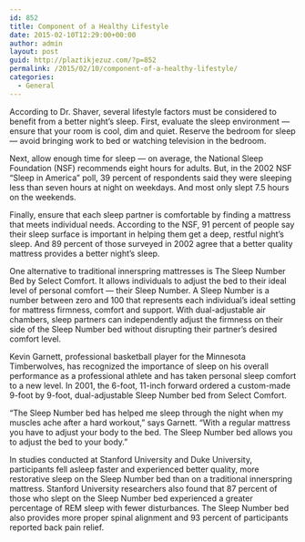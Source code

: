 ```yaml
---
id: 852
title: Component of a Healthy Lifestyle
date: 2015-02-10T12:29:00+00:00
author: admin
layout: post
guid: http://plaztikjezuz.com/?p=852
permalink: /2015/02/10/component-of-a-healthy-lifestyle/
categories:
  - General
---
```

According to Dr. Shaver, several lifestyle factors must be considered to benefit from a better night&#8217;s sleep. First, evaluate the sleep environment &#8212; ensure that your room is cool, dim and quiet. Reserve the bedroom for sleep &#8212; avoid bringing work to bed or watching television in the bedroom.

Next, allow enough time for sleep &#8212; on average, the National Sleep Foundation (NSF) recommends eight hours for adults. But, in the 2002 NSF &#8220;Sleep in America&#8221; poll, 39 percent of respondents said they were sleeping less than seven hours at night on weekdays. And most only slept 7.5 hours on the weekends.

Finally, ensure that each sleep partner is comfortable by finding a mattress that meets individual needs. According to the NSF, 91 percent of people say their sleep surface is important in helping them get a deep, restful night&#8217;s sleep. And 89 percent of those surveyed in 2002 agree that a better quality mattress provides a better night&#8217;s sleep. 

One alternative to traditional innerspring mattresses is The Sleep Number Bed by Select Comfort. It allows individuals to adjust the bed to their ideal level of personal comfort &#8212; their Sleep Number. A Sleep Number is a number between zero and 100 that represents each individual&#8217;s ideal setting for mattress firmness, comfort and support. With dual-adjustable air chambers, sleep partners can independently adjust the firmness on their side of the Sleep Number bed without disrupting their partner&#8217;s desired comfort level.

Kevin Garnett, professional basketball player for the Minnesota Timberwolves, has recognized the importance of sleep on his overall performance as a professional athlete and has taken personal sleep comfort to a new level. In 2001, the 6-foot, 11-inch forward ordered a custom-made 9-foot by 9-foot, dual-adjustable Sleep Number bed from Select Comfort.

&#8220;The Sleep Number bed has helped me sleep through the night when my muscles ache after a hard workout,&#8221; says Garnett. &#8220;With a regular mattress you have to adjust your body to the bed. The Sleep Number bed allows you to adjust the bed to your body.&#8221; 

In studies conducted at Stanford University and Duke University, participants fell asleep faster and experienced better quality, more restorative sleep on the Sleep Number bed than on a traditional innerspring mattress. Stanford University researchers also found that 87 percent of those who slept on the Sleep Number bed experienced a greater percentage of REM sleep with fewer disturbances. The Sleep Number bed also provides more proper spinal alignment and 93 percent of participants reported back pain relief.